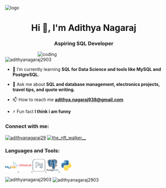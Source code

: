 ![logo](https://github.com/AdithyaNagaraj2903/Adithya_Nagaraj29/blob/main/github-header-image.png)
<h1 align="center">Hi 👋, I'm Adithya Nagaraj</h1>
<h3 align="center">Aspiring SQL Developer</h3>

<img align="right" alt="coding" width="400" src="https://camo.githubusercontent.com/4fdfb47fd26c5ef59b5c811a7df66b1bd0bbe21951594ad9e8a2fd091f3a32d3/68747470733a2f2f692e70696e696d672e636f6d2f6f726967696e616c732f36362f38332f33652f36363833336530376436666239656235643732346534376430633831343238352e676966">

<p align="left"> <img src="https://komarev.com/ghpvc/?username=adithyanagaraj2903&label=Profile%20views&color=0e75b6&style=flat" alt="adithyanagaraj2903" /> </p>

- 🌱 I’m currently learning **SQL for Data Science and tools like MySQL and PostgreSQL.**

- 💬 Ask me about **SQL and database management, electronics projects, travel tips, and quote writing.**

- 📫 How to reach me **adithya.nagaraj938@gmail.com**

- ⚡ Fun fact **I think i am funny**

<h3 align="left">Connect with me:</h3>
<p align="left">
<a href="https://linkedin.com/in/adithyanagaraj29" target="blank"><img align="center" src="https://raw.githubusercontent.com/rahuldkjain/github-profile-readme-generator/master/src/images/icons/Social/linked-in-alt.svg" alt="adithyanagaraj29" height="30" width="40" /></a>
<a href="https://instagram.com/the_rift_walker__" target="blank"><img align="center" src="https://raw.githubusercontent.com/rahuldkjain/github-profile-readme-generator/master/src/images/icons/Social/instagram.svg" alt="the_rift_walker__" height="30" width="40" /></a>
</p>

<h3 align="left">Languages and Tools:</h3>
<p align="left"> <a href="https://www.mysql.com/" target="_blank" rel="noreferrer"> <img src="https://raw.githubusercontent.com/devicons/devicon/master/icons/mysql/mysql-original-wordmark.svg" alt="mysql" width="40" height="40"/> </a> <a href="https://www.oracle.com/" target="_blank" rel="noreferrer"> <img src="https://raw.githubusercontent.com/devicons/devicon/master/icons/oracle/oracle-original.svg" alt="oracle" width="40" height="40"/> </a> <a href="https://www.photoshop.com/en" target="_blank" rel="noreferrer"> <img src="https://raw.githubusercontent.com/devicons/devicon/master/icons/photoshop/photoshop-line.svg" alt="photoshop" width="40" height="40"/> </a> <a href="https://www.postgresql.org" target="_blank" rel="noreferrer"> <img src="https://raw.githubusercontent.com/devicons/devicon/master/icons/postgresql/postgresql-original-wordmark.svg" alt="postgresql" width="40" height="40"/> </a> <a href="https://www.python.org" target="_blank" rel="noreferrer"> <img src="https://raw.githubusercontent.com/devicons/devicon/master/icons/python/python-original.svg" alt="python" width="40" height="40"/> </a> </p>

<p><img align="left" src="https://github-readme-stats.vercel.app/api/top-langs?username=adithyanagaraj2903&show_icons=true&locale=en&layout=compact" alt="adithyanagaraj2903" /></p>

<p>&nbsp;<img align="center" src="https://github-readme-stats.vercel.app/api?username=adithyanagaraj2903&show_icons=true&locale=en" alt="adithyanagaraj2903" /></p>
